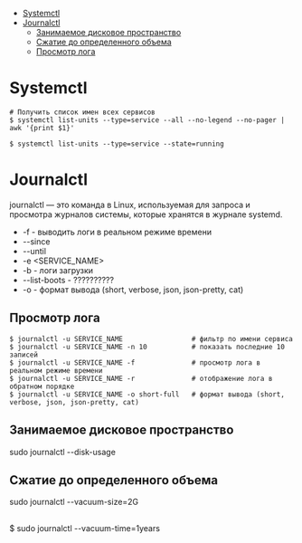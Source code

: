 * [Systemctl](#systemctl)
* [Journalctl](#journalctl)
  * [Занимаемое дисковое пространство](#занимаемое-дисковое-пространство)
  * [Сжатие до определенного объема](#сжатие-до-определенного-объема)
  * [Просмотр лога](#просмотр-лога)

# Systemctl
```
# Получить список имен всех сервисов
$ systemctl list-units --type=service --all --no-legend --no-pager | awk '{print $1}'
```
```
$ systemctl list-units --type=service --state=running
```

# Journalctl
journalctl — это команда в Linux, используемая для запроса и просмотра журналов системы, которые хранятся в журнале systemd. 

* -f - выводить логи в реальном режиме времени
* --since
* --until
* -e <SERVICE_NAME>
* -b - логи загрузки
* --list-boots - ??????????
* -o - формат вывода (short, verbose, json, json-pretty, cat)

## Просмотр лога
```
$ journalctl -u SERVICE_NAME                 # фильтр по имени сервиса
$ journalctl -u SERVICE_NAME -n 10           # показать последние 10 записей
$ journalctl -u SERVICE_NAME -f              # просмотр лога в реальном режиме времени
$ journalctl -u SERVICE_NAME -r              # отображение лога в обратном порядке
$ journalctl -u SERVICE_NAME -o short-full   # формат вывода (short, verbose, json, json-pretty, cat)
```

## Занимаемое дисковое пространство
sudo journalctl --disk-usage

## Сжатие до определенного объема
sudo journalctl --vacuum-size=2G

##
$ sudo journalctl --vacuum-time=1years
